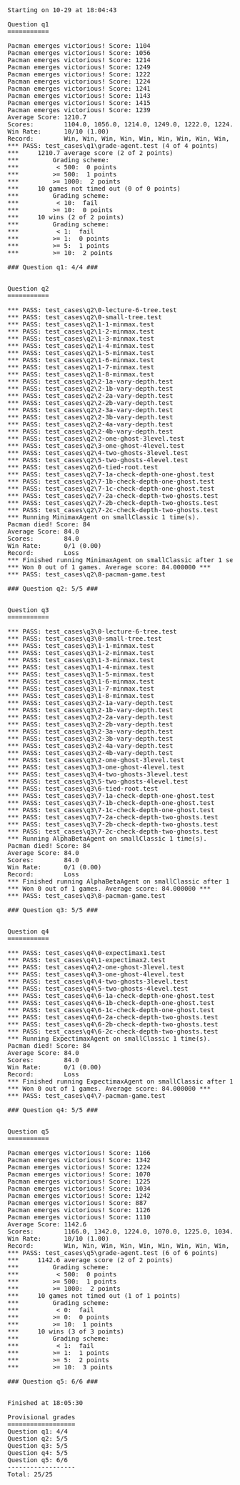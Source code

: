 <pre>
Starting on 10-29 at 18:04:43

Question q1
===========

Pacman emerges victorious! Score: 1104
Pacman emerges victorious! Score: 1056
Pacman emerges victorious! Score: 1214
Pacman emerges victorious! Score: 1249
Pacman emerges victorious! Score: 1222
Pacman emerges victorious! Score: 1224
Pacman emerges victorious! Score: 1241
Pacman emerges victorious! Score: 1143
Pacman emerges victorious! Score: 1415
Pacman emerges victorious! Score: 1239
Average Score: 1210.7
Scores:        1104.0, 1056.0, 1214.0, 1249.0, 1222.0, 1224.0, 1241.0, 1143.0, 1415.0, 1239.0
Win Rate:      10/10 (1.00)
Record:        Win, Win, Win, Win, Win, Win, Win, Win, Win, Win
*** PASS: test_cases\q1\grade-agent.test (4 of 4 points)
***     1210.7 average score (2 of 2 points)
***         Grading scheme:
***          < 500:  0 points
***         >= 500:  1 points
***         >= 1000:  2 points
***     10 games not timed out (0 of 0 points)
***         Grading scheme:
***          < 10:  fail
***         >= 10:  0 points
***     10 wins (2 of 2 points)
***         Grading scheme:
***          < 1:  fail
***         >= 1:  0 points
***         >= 5:  1 points
***         >= 10:  2 points

### Question q1: 4/4 ###


Question q2
===========

*** PASS: test_cases\q2\0-lecture-6-tree.test
*** PASS: test_cases\q2\0-small-tree.test
*** PASS: test_cases\q2\1-1-minmax.test
*** PASS: test_cases\q2\1-2-minmax.test
*** PASS: test_cases\q2\1-3-minmax.test
*** PASS: test_cases\q2\1-4-minmax.test
*** PASS: test_cases\q2\1-5-minmax.test
*** PASS: test_cases\q2\1-6-minmax.test
*** PASS: test_cases\q2\1-7-minmax.test
*** PASS: test_cases\q2\1-8-minmax.test
*** PASS: test_cases\q2\2-1a-vary-depth.test
*** PASS: test_cases\q2\2-1b-vary-depth.test
*** PASS: test_cases\q2\2-2a-vary-depth.test
*** PASS: test_cases\q2\2-2b-vary-depth.test
*** PASS: test_cases\q2\2-3a-vary-depth.test
*** PASS: test_cases\q2\2-3b-vary-depth.test
*** PASS: test_cases\q2\2-4a-vary-depth.test
*** PASS: test_cases\q2\2-4b-vary-depth.test
*** PASS: test_cases\q2\2-one-ghost-3level.test
*** PASS: test_cases\q2\3-one-ghost-4level.test
*** PASS: test_cases\q2\4-two-ghosts-3level.test
*** PASS: test_cases\q2\5-two-ghosts-4level.test
*** PASS: test_cases\q2\6-tied-root.test
*** PASS: test_cases\q2\7-1a-check-depth-one-ghost.test
*** PASS: test_cases\q2\7-1b-check-depth-one-ghost.test
*** PASS: test_cases\q2\7-1c-check-depth-one-ghost.test
*** PASS: test_cases\q2\7-2a-check-depth-two-ghosts.test
*** PASS: test_cases\q2\7-2b-check-depth-two-ghosts.test
*** PASS: test_cases\q2\7-2c-check-depth-two-ghosts.test
*** Running MinimaxAgent on smallClassic 1 time(s).
Pacman died! Score: 84
Average Score: 84.0
Scores:        84.0
Win Rate:      0/1 (0.00)
Record:        Loss
*** Finished running MinimaxAgent on smallClassic after 1 seconds.
*** Won 0 out of 1 games. Average score: 84.000000 ***
*** PASS: test_cases\q2\8-pacman-game.test

### Question q2: 5/5 ###


Question q3
===========

*** PASS: test_cases\q3\0-lecture-6-tree.test
*** PASS: test_cases\q3\0-small-tree.test
*** PASS: test_cases\q3\1-1-minmax.test
*** PASS: test_cases\q3\1-2-minmax.test
*** PASS: test_cases\q3\1-3-minmax.test
*** PASS: test_cases\q3\1-4-minmax.test
*** PASS: test_cases\q3\1-5-minmax.test
*** PASS: test_cases\q3\1-6-minmax.test
*** PASS: test_cases\q3\1-7-minmax.test
*** PASS: test_cases\q3\1-8-minmax.test
*** PASS: test_cases\q3\2-1a-vary-depth.test
*** PASS: test_cases\q3\2-1b-vary-depth.test
*** PASS: test_cases\q3\2-2a-vary-depth.test
*** PASS: test_cases\q3\2-2b-vary-depth.test
*** PASS: test_cases\q3\2-3a-vary-depth.test
*** PASS: test_cases\q3\2-3b-vary-depth.test
*** PASS: test_cases\q3\2-4a-vary-depth.test
*** PASS: test_cases\q3\2-4b-vary-depth.test
*** PASS: test_cases\q3\2-one-ghost-3level.test
*** PASS: test_cases\q3\3-one-ghost-4level.test
*** PASS: test_cases\q3\4-two-ghosts-3level.test
*** PASS: test_cases\q3\5-two-ghosts-4level.test
*** PASS: test_cases\q3\6-tied-root.test
*** PASS: test_cases\q3\7-1a-check-depth-one-ghost.test
*** PASS: test_cases\q3\7-1b-check-depth-one-ghost.test
*** PASS: test_cases\q3\7-1c-check-depth-one-ghost.test
*** PASS: test_cases\q3\7-2a-check-depth-two-ghosts.test
*** PASS: test_cases\q3\7-2b-check-depth-two-ghosts.test
*** PASS: test_cases\q3\7-2c-check-depth-two-ghosts.test
*** Running AlphaBetaAgent on smallClassic 1 time(s).
Pacman died! Score: 84
Average Score: 84.0
Scores:        84.0
Win Rate:      0/1 (0.00)
Record:        Loss
*** Finished running AlphaBetaAgent on smallClassic after 1 seconds.
*** Won 0 out of 1 games. Average score: 84.000000 ***
*** PASS: test_cases\q3\8-pacman-game.test

### Question q3: 5/5 ###


Question q4
===========

*** PASS: test_cases\q4\0-expectimax1.test
*** PASS: test_cases\q4\1-expectimax2.test
*** PASS: test_cases\q4\2-one-ghost-3level.test
*** PASS: test_cases\q4\3-one-ghost-4level.test
*** PASS: test_cases\q4\4-two-ghosts-3level.test
*** PASS: test_cases\q4\5-two-ghosts-4level.test
*** PASS: test_cases\q4\6-1a-check-depth-one-ghost.test
*** PASS: test_cases\q4\6-1b-check-depth-one-ghost.test
*** PASS: test_cases\q4\6-1c-check-depth-one-ghost.test
*** PASS: test_cases\q4\6-2a-check-depth-two-ghosts.test
*** PASS: test_cases\q4\6-2b-check-depth-two-ghosts.test
*** PASS: test_cases\q4\6-2c-check-depth-two-ghosts.test
*** Running ExpectimaxAgent on smallClassic 1 time(s).
Pacman died! Score: 84
Average Score: 84.0
Scores:        84.0
Win Rate:      0/1 (0.00)
Record:        Loss
*** Finished running ExpectimaxAgent on smallClassic after 1 seconds.
*** Won 0 out of 1 games. Average score: 84.000000 ***
*** PASS: test_cases\q4\7-pacman-game.test

### Question q4: 5/5 ###


Question q5
===========

Pacman emerges victorious! Score: 1166
Pacman emerges victorious! Score: 1342
Pacman emerges victorious! Score: 1224
Pacman emerges victorious! Score: 1070
Pacman emerges victorious! Score: 1225
Pacman emerges victorious! Score: 1034
Pacman emerges victorious! Score: 1242
Pacman emerges victorious! Score: 887
Pacman emerges victorious! Score: 1126
Pacman emerges victorious! Score: 1110
Average Score: 1142.6
Scores:        1166.0, 1342.0, 1224.0, 1070.0, 1225.0, 1034.0, 1242.0, 887.0, 1126.0, 1110.0
Win Rate:      10/10 (1.00)
Record:        Win, Win, Win, Win, Win, Win, Win, Win, Win, Win
*** PASS: test_cases\q5\grade-agent.test (6 of 6 points)
***     1142.6 average score (2 of 2 points)
***         Grading scheme:
***          < 500:  0 points
***         >= 500:  1 points
***         >= 1000:  2 points
***     10 games not timed out (1 of 1 points)
***         Grading scheme:
***          < 0:  fail
***         >= 0:  0 points
***         >= 10:  1 points
***     10 wins (3 of 3 points)
***         Grading scheme:
***          < 1:  fail
***         >= 1:  1 points
***         >= 5:  2 points
***         >= 10:  3 points

### Question q5: 6/6 ###


Finished at 18:05:30

Provisional grades
==================
Question q1: 4/4
Question q2: 5/5
Question q3: 5/5
Question q4: 5/5
Question q5: 6/6
------------------
Total: 25/25
</pre>
